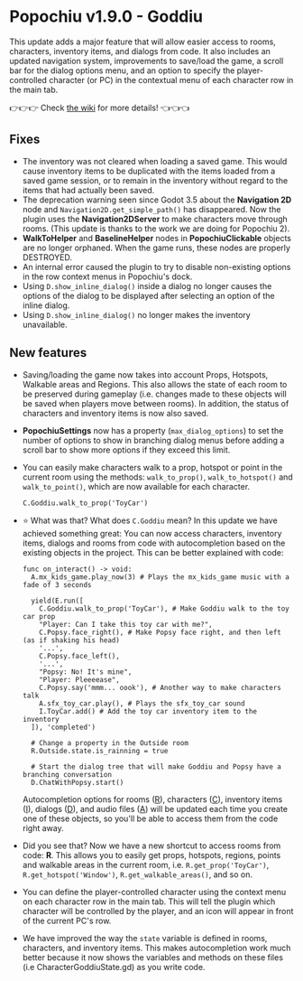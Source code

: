# Popochiu v1.9.0 - Goddiu

This update adds a major feature that will allow easier access to rooms, characters, inventory items, and dialogs from code. It also includes an updated navigation system, improvements to save/load the game, a scroll bar for the dialog options menu, and an option to specify the player-controlled character (or PC) in the contextual menu of each character row in the main tab.

👉👉👉 Check [the wiki](https://github.com/mapedorr/popochiu/wiki) for more details! 👈👈👈

## Fixes

- The inventory was not cleared when loading a saved game. This would cause inventory items to be duplicated with the items loaded from a saved game session, or to remain in the inventory without regard to the items that had actually been saved.
- The deprecation warning seen since Godot 3.5 about the **Navigation 2D** node and `Navigation2D.get_simple_path()` has disappeared. Now the plugin uses the **Navigation2DServer** to make characters move through rooms. (This update is thanks to the work we are doing for Popochiu 2).
- **WalkToHelper** and **BaselineHelper** nodes in **PopochiuClickable** objects are no longer orphaned. When the game runs, these nodes are properly DESTROYED.
- An internal error caused the plugin to try to disable non-existing options in the row context menus in Popochiu's dock.
- Using `D.show_inline_dialog()` inside a dialog no longer causes the options of the dialog to be displayed after selecting an option of the inline dialog.
- Using `D.show_inline_dialog()` no longer makes the inventory unavailable.

## New features

- Saving/loading the game now takes into account Props, Hotspots, Walkable areas and Regions. This also allows the state of each room to be preserved during gameplay (i.e. changes made to these objects will be saved when players move between rooms). In addition, the status of characters and inventory items is now also saved.
- **PopochiuSettings** now has a property (`max_dialog_options`) to set the number of options to show in branching dialog menus before adding a scroll bar to show more options if they exceed this limit.
- You can easily make characters walk to a prop, hotspot or point in the current room using the methods: `walk_to_prop()`, `walk_to_hotspot()` and `walk_to_point()`, which are now available for each character.
  ```GDScript
  C.Goddiu.walk_to_prop('ToyCar')
  ```
- ⭐ What was that? What does `C.Goddiu` mean? In this update we have achieved something great: You can now access characters, inventory items, dialogs and rooms from code with autocompletion based on the existing objects in the project. This can be better explained with code:
  ```GDScript
  func on_interact() -> void:
    A.mx_kids_game.play_now(3) # Plays the mx_kids_game music with a fade of 3 seconds

    yield(E.run([
      C.Goddiu.walk_to_prop('ToyCar'), # Make Goddiu walk to the toy car prop
      "Player: Can I take this toy car with me?",
      C.Popsy.face_right(), # Make Popsy face right, and then left (as if shaking his head)
      '...',
      C.Popsy.face_left(),
      '...',
      "Popsy: No! It's mine",
      "Player: Pleeeease",
      C.Popsy.say('mmm... oook'), # Another way to make characters talk
      A.sfx_toy_car.play(), # Plays the sfx_toy_car sound
      I.ToyCar.add() # Add the toy car inventory item to the inventory
    ]), 'completed')

    # Change a property in the Outside room
    R.Outside.state.is_rainning = true
    
    # Start the dialog tree that will make Goddiu and Popsy have a branching conversation
    D.ChatWithPopsy.start()
  ```

  Autocompletion options for rooms ([R](https://github.com/mapedorr/popochiu/wiki/IRoom)), characters ([C](https://github.com/mapedorr/popochiu/wiki/ICharacter)), inventory items ([I](https://github.com/mapedorr/popochiu/wiki/IInventory)), dialogs ([D](https://github.com/mapedorr/popochiu/wiki/IDialog)), and audio files ([A](https://github.com/mapedorr/popochiu/wiki/AudioManager)) will be updated each time you create one of these objects, so you'll be able to access them from the code right away.
- Did you see that? Now we have a new shortcut to access rooms from code: **R**. This allows you to easily get props, hotspots, regions, points and walkable areas in the current room, i.e. `R.get_prop('ToyCar')`, `R.get_hotspot('Window')`, `R.get_walkable_areas()`, and so on.
- You can define the player-controlled character using the context menu on each character row in the main tab. This will tell the plugin which character will be controlled by the player, and an icon will appear in front of the current PC's row.
- We have improved the way the `state` variable is defined in rooms, characters, and inventory items. This makes autocompletion work much better because it now shows the variables and methods on these files (i.e CharacterGoddiuState.gd) as you write code.